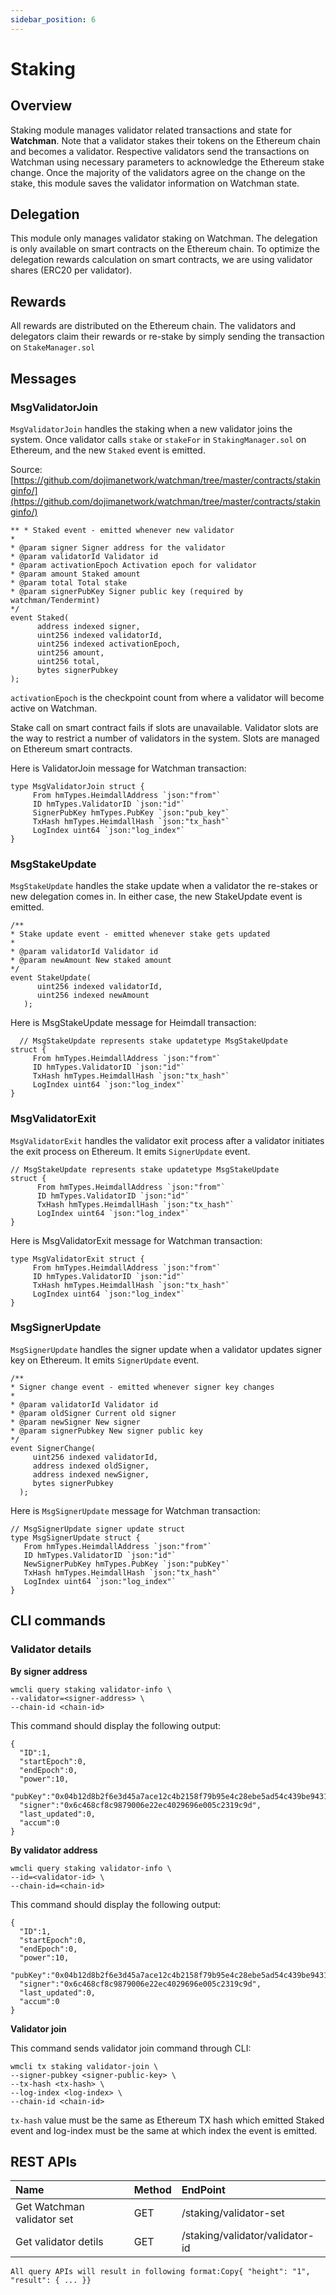 ```yaml
---
sidebar_position: 6
---
```


<!-- @format -->

# Staking

## Overview

Staking module manages validator related transactions and state for **Watchman**. Note that a validator stakes their tokens on the Ethereum chain and becomes a validator. Respective validators send the transactions on Watchman using necessary parameters to acknowledge the Ethereum stake change. Once the majority of the validators agree on the change on the stake, this module saves the validator information on Watchman state.

## Delegation

This module only manages validator staking on Watchman. The delegation is only available on smart contracts on the Ethereum chain. To optimize the delegation rewards calculation on smart contracts, we are using validator shares (ERC20 per validator).

## Rewards

All rewards are distributed on the Ethereum chain. The validators and delegators claim their rewards or re-stake by simply sending the transaction on `StakeManager.sol`

## Messages

### MsgValidatorJoin

`MsgValidatorJoin` handles the staking when a new validator joins the system. Once validator calls `stake` or `stakeFor` in `StakingManager.sol` on Ethereum, and the new `Staked` event is emitted.

Source:[https://github.com/dojimanetwork/watchman/tree/master/contracts/stakinginfo/](https://github.com/dojimanetwork/watchman/tree/master/contracts/stakinginfo/)

```
** * Staked event - emitted whenever new validator
*
* @param signer Signer address for the validator
* @param validatorId Validator id
* @param activationEpoch Activation epoch for validator
* @param amount Staked amount
* @param total Total stake
* @param signerPubKey Signer public key (required by watchman/Tendermint)
*/
event Staked(
      address indexed signer,
      uint256 indexed validatorId,
      uint256 indexed activationEpoch,
      uint256 amount,
      uint256 total,
      bytes signerPubkey
);
```

`activationEpoch` is the checkpoint count from where a validator will become active on Watchman.

Stake call on smart contract fails if slots are unavailable. Validator slots are the way to restrict a number of validators in the system. Slots are managed on Ethereum smart contracts.

Here is ValidatorJoin message for Watchman transaction:

```
type MsgValidatorJoin struct {
     From hmTypes.HeimdallAddress `json:"from"`
     ID hmTypes.ValidatorID `json:"id"`
     SignerPubKey hmTypes.PubKey `json:"pub_key"`
     TxHash hmTypes.HeimdallHash `json:"tx_hash"`
     LogIndex uint64 `json:"log_index"`
}
```

### MsgStakeUpdate

`MsgStakeUpdate` handles the stake update when a validator the re-stakes or new delegation comes in. In either case, the new StakeUpdate event is emitted.

```
/**
* Stake update event - emitted whenever stake gets updated
*
* @param validatorId Validator id
* @param newAmount New staked amount
*/
event StakeUpdate(
      uint256 indexed validatorId,
      uint256 indexed newAmount
   );
```

Here is MsgStakeUpdate message for Heimdall transaction:

```
  // MsgStakeUpdate represents stake updatetype MsgStakeUpdate
struct {
     From hmTypes.HeimdallAddress `json:"from"`
     ID hmTypes.ValidatorID `json:"id"`
     TxHash hmTypes.HeimdallHash `json:"tx_hash"`
     LogIndex uint64 `json:"log_index"`
}
```

### MsgValidatorExit

`MsgValidatorExit` handles the validator exit process after a validator initiates the exit process on Ethereum. It emits `SignerUpdate` event.

```
// MsgStakeUpdate represents stake updatetype MsgStakeUpdate
struct {
      From hmTypes.HeimdallAddress `json:"from"`
      ID hmTypes.ValidatorID `json:"id"`
      TxHash hmTypes.HeimdallHash `json:"tx_hash"`
      LogIndex uint64 `json:"log_index"`
}
```

Here is MsgValidatorExit message for Watchman transaction:

```
type MsgValidatorExit struct {
     From hmTypes.HeimdallAddress `json:"from"`
     ID hmTypes.ValidatorID `json:"id"`
     TxHash hmTypes.HeimdallHash `json:"tx_hash"`
     LogIndex uint64 `json:"log_index"`
}
```

### MsgSignerUpdate

`MsgSignerUpdate` handles the signer update when a validator updates signer key on Ethereum. It emits `SignerUpdate` event.

```
/**
* Signer change event - emitted whenever signer key changes
*
* @param validatorId Validator id
* @param oldSigner Current old signer
* @param newSigner New signer
* @param signerPubkey New signer public key
*/
event SignerChange(
     uint256 indexed validatorId,
     address indexed oldSigner,
     address indexed newSigner,
     bytes signerPubkey
  );
```

Here is `MsgSignerUpdate` message for Watchman transaction:

```
// MsgSignerUpdate signer update struct
type MsgSignerUpdate struct {
   From hmTypes.HeimdallAddress `json:"from"`
   ID hmTypes.ValidatorID `json:"id"`
   NewSignerPubKey hmTypes.PubKey `json:"pubKey"`
   TxHash hmTypes.HeimdallHash `json:"tx_hash"`
   LogIndex uint64 `json:"log_index"`
}
```

## CLI commands

### Validator details

**By signer address**

```
wmcli query staking validator-info \
--validator=<signer-address> \
--chain-id <chain-id>
```

This command should display the following output:

```
{
  "ID":1,
  "startEpoch":0,
  "endEpoch":0,
  "power":10,
  "pubKey":"0x04b12d8b2f6e3d45a7ace12c4b2158f79b95e4c28ebe5ad54c439be9431d7fc9dc1164210bf6a5c3b8523528b931e772c86a307e8cff4b725e6b4a77d21417bf19",
  "signer":"0x6c468cf8c9879006e22ec4029696e005c2319c9d",
  "last_updated":0,
  "accum":0
}
```

**By validator address**

```
wmcli query staking validator-info \
--id=<validator-id> \
--chain-id=<chain-id>
```

This command should display the following output:

```
{
  "ID":1,
  "startEpoch":0,
  "endEpoch":0,
  "power":10,
  "pubKey":"0x04b12d8b2f6e3d45a7ace12c4b2158f79b95e4c28ebe5ad54c439be9431d7fc9dc1164210bf6a5c3b8523528b931e772c86a307e8cff4b725e6b4a77d21417bf19",
  "signer":"0x6c468cf8c9879006e22ec4029696e005c2319c9d",
  "last_updated":0,
  "accum":0
}
```

**Validator join**

This command sends validator join command through CLI:

```
wmcli tx staking validator-join \
--signer-pubkey <signer-public-key> \
--tx-hash <tx-hash> \
--log-index <log-index> \
--chain-id <chain-id>
```

`tx-hash` value must be the same as Ethereum TX hash which emitted Staked event and log-index must be the same at which index the event is emitted.

## REST APIs

| Name                       | Method | EndPoint                        |
| :------------------------- | :----- | :------------------------------ |
| Get Watchman validator set | GET    | /staking/validator-set          |
| Get validator detils       | GET    | /staking/validator/validator-id |

`All query APIs will result in following format:Copy{ "height": "1", "result": { ... }}`
